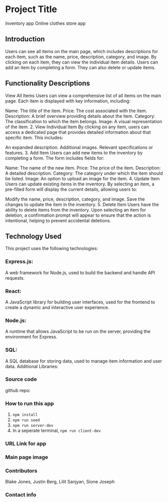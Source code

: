 # Project Title

Inventory app
Online clothes store app

## Introduction

Users can see all items on the main page, which includes descriptions for each item, such as the name, price, description, category, and image. By clicking on each item, they can view the individual item details. Users can add an item by completing a form. They can also delete or update items.

## Functionality Descriptions

View All Items
Users can view a comprehensive list of all items on the main page. Each item is displayed with key information, including:

Name: The title of the item.
Price: The cost associated with the item.
Description: A brief overview providing details about the item.
Category: The classification to which the item belongs.
Image: A visual representation of the item. 2. View Individual Item
By clicking on any item, users can access a dedicated page that provides detailed information about that specific item. This includes:

An expanded description.
Additional images.
Relevant specifications or features. 3. Add Item
Users can add new items to the inventory by completing a form. The form includes fields for:

Name: The name of the new item.
Price: The price of the item.
Description: A detailed description.
Category: The category under which the item should be listed.
Image: An option to upload an image for the item. 4. Update Item
Users can update existing items in the inventory. By selecting an item, a pre-filled form will display the current details, allowing users to:

Modify the name, price, description, category, and image.
Save the changes to update the item in the inventory. 5. Delete Item
Users have the ability to delete items from the inventory. Upon selecting an item for deletion, a confirmation prompt will appear to ensure that the action is intentional, helping to prevent accidental deletions.

## Technology Used

This project uses the following technologies:

### Express.js:

A web framework for Node.js, used to build the backend and handle API requests.

### React:

A JavaScript library for building user interfaces, used for the frontend to create a dynamic and interactive user experience.

### Node.js:

A runtime that allows JavaScript to be run on the server, providing the environment for Express.

### SQL:

A SQL database for storing data, used to manage item information and user data.
Additional Libraries:

### Source code

github repo:

### How to run this app

1. `npm install`
2. `npm run seed`
3. `npm run server-dev`
4. In a seperate terminal, `npm run client-dev`

### URL Link for app

### Main page image

### Contributors

Blake Jones,
Justin Berg,
Lilit Sanjyan,
Sione Joseph

### Contact info
